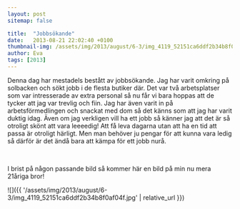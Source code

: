 ```yaml
---
layout: post
sitemap: false

title:  "Jobbsökande"
date:   2013-08-21 22:02:40 +0100
thumbnail-img: /assets/img/2013/august/6-3/img_4119_52151ca6ddf2b34b8f0af04f.jpg
author: Eva
tags: [2013]
---
```


Denna dag har mestadels bestått av jobbsökande. Jag har varit omkring på solbacken och sökt jobb i de flesta butiker där. Det var två arbetsplatser som var intresserade av extra personal så nu får vi bara hoppas att de tycker att jag var trevlig och fiin. Jag har även varit in på arbetsförmedlingen och snackat med dom så det känns som att jag har varit duktig idag. Även om jag verkligen vill ha ett jobb så känner jag att det är så otroligt skönt att vara leeeedig! Att få leva dagarna utan att ha en tid att passa är otroligt härligt. Men man behöver ju pengar för att kunna vara ledig så därför är det ändå bara att kämpa för ett jobb nurå. 




 




I brist på någon passande bild så kommer här en bild på min nu mera 21åriga bror!

![]({{ '/assets/img/2013/august/6-3/img_4119_52151ca6ddf2b34b8f0af04f.jpg'  | relative_url }})

